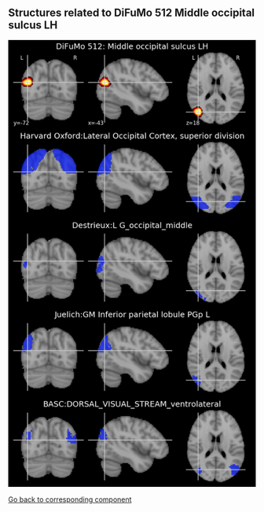 


## Structures related to DiFuMo 512 Middle occipital sulcus LH

![386](386.jpg "Structures related to DiFuMo 512 Middle occipital sulcus LH")

[Go back to corresponding component](https://parietal-inria.github.io/DiFuMo/512/html/386.html)